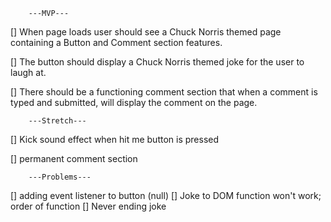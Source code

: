 
        ---MVP--- 

[] When page loads user should see a Chuck Norris themed page containing a Button and Comment section features. 

[] The button should display a Chuck Norris themed joke for the user to laugh at.

[] There should be a functioning comment section that when a comment is typed and submitted, will display the comment on the page. 



        ---Stretch---

[] Kick sound effect when hit me button is pressed

[] permanent comment section 
 
 
 
        ---Problems---

[] adding event listener to button  (null)
[] Joke to DOM function won't work; order of function 
[] Never ending joke <p>